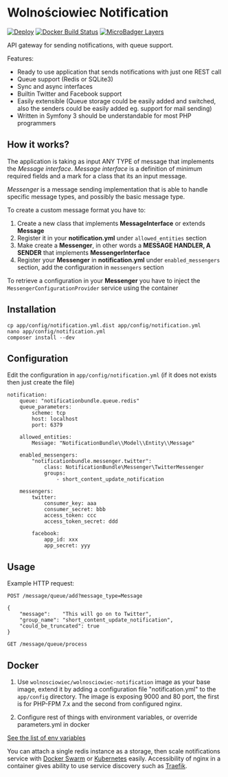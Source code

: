 Wolnościowiec Notification
==========================

[![Deploy](https://www.herokucdn.com/deploy/button.svg)](https://heroku.com/deploy?template=https://github.com/Wolnosciowiec/wolnosciowiec-notification)
[![Docker Build Status](https://img.shields.io/docker/build/wolnosciowiec/wolnosciowiec-notification.svg)](https://hub.docker.com/r/wolnosciowiec/wolnosciowiec-notification)
[![MicroBadger Layers](https://img.shields.io/microbadger/layers/wolnosciowiec/wolnosciowiec-notification.svg)](https://github.com/Wolnosciowiec/wolnosciowiec-notification)



API gateway for sending notifications, with queue support.

Features:
- Ready to use application that sends notifications with just one REST call
- Queue support (Redis or SQLite3)
- Sync and async interfaces
- Builtin Twitter and Facebook support
- Easily extensible (Queue storage could be easily added and switched, also the senders could be easily added eg. support for mail sending)
- Written in Symfony 3 should be understandable for most PHP programmers

## How it works?

The application is taking as input ANY TYPE of message that implements the _Message interface_.
_Message interface_ is a definition of minimum required fields and a mark for a class that its an input message.

_Messenger_ is a message sending implementation that is able to handle specific message types, and possibly the basic message type.

To create a custom message format you have to:
1. Create a new class that implements **MessageInterface** or extends **Message**
2. Register it in your **notification.yml** under `allowed_entities` section
3. Make create a **Messenger**, in other words a **MESSAGE HANDLER, A SENDER** that implements **MessengerInterface**
4. Register your **Messenger** in **notification.yml** under `enabled_messengers` section, add the configuration in `messengers` section

To retrieve a configuration in your **Messenger** you have to inject the `MessengerConfigurationProvider` service using the container

## Installation

```
cp app/config/notification.yml.dist app/config/notification.yml
nano app/config/notification.yml
composer install --dev
```

## Configuration

Edit the configuration in `app/config/notification.yml` (if it does not exists then just create the file)

```
notification:
    queue: "notificationbundle.queue.redis"
    queue_parameters:
        scheme: tcp
        host: localhost
        port: 6379

    allowed_entities:
        Message: "NotificationBundle\\Model\\Entity\\Message"

    enabled_messengers:
        "notificationbundle.messenger.twitter":
            class: NotificationBundle\Messenger\TwitterMessenger
            groups:
                - short_content_update_notification

    messengers:
        twitter:
            consumer_key: aaa
            consumer_secret: bbb
            access_token: ccc
            access_token_secret: ddd

        facebook:
            app_id: xxx
            app_secret: yyy
```

## Usage

Example HTTP request:

```
POST /message/queue/add?message_type=Message

{
    "message":    "This will go on to Twitter",
    "group_name": "short_content_update_notification",
    "could_be_truncated": true
}
```

```
GET /message/queue/process
```

## Docker

1. Use `wolnosciowiec/wolnosciowiec-notification` image as your base image, extend it by adding a configuration file "notification.yml" to the `app/config` directory.
The image is exposing 9000 and 80 port, the first is for PHP-FPM 7.x and the second from configured nginx.

2. Configure rest of things with environment variables, or override parameters.yml in docker

[See the list of env variables](./Dockerfile.x86_64)

You can attach a single redis instance as a storage, then scale notifications service with [Docker Swarm](https://docs.docker.com/engine/swarm/) or [Kubernetes](https://kubernetes.io) easily.
Accessibility of nginx in a container gives ability to use service discovery such as [Traefik](https://traefik.io/).
